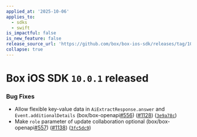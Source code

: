 ```yaml
---
applied_at: '2025-10-06'
applies_to:
  - sdks
  - swift
is_impactful: false
is_new_feature: false
release_source_url: 'https://github.com/box/box-ios-sdk/releases/tag/10.0.1'
collapse: true
---
```


# Box iOS SDK `10.0.1` released

### Bug Fixes

* Allow flexible key-value data in `AiExtractResponse.answer` and `Event.additionalDetails` (box/box-openapi[#556][1]) ([#1128][2]) ([`3e9a78c`][3])
* Make `role` parameter of update collaboration optional (box/box-openapi[#557][4]) ([#1138][5]) ([`3fc5dc9`][6])

[1]: https://github.com/box/box-ios-sdk/issues/556

[2]: https://github.com/box/box-ios-sdk/issues/1128

[3]: https://github.com/box/box-ios-sdk/commit/3e9a78ce710b0161e0912d1ee6af0b7758875fbc

[4]: https://github.com/box/box-ios-sdk/issues/557

[5]: https://github.com/box/box-ios-sdk/issues/1138

[6]: https://github.com/box/box-ios-sdk/commit/3fc5dc9a62bd0cabc8987d56c0d63b94fa7ef14d
